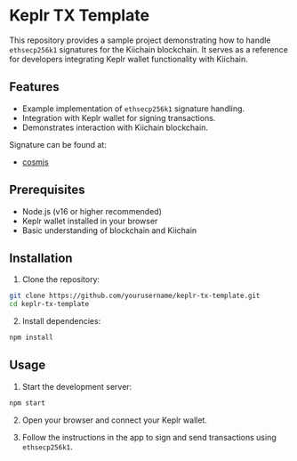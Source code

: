 # Keplr TX Template

This repository provides a sample project demonstrating how to handle `ethsecp256k1` signatures for the Kiichain blockchain. It serves as a reference for developers integrating Keplr wallet functionality with Kiichain.

## Features

- Example implementation of `ethsecp256k1` signature handling.
- Integration with Keplr wallet for signing transactions.
- Demonstrates interaction with Kiichain blockchain.

Signature can be found at:

- [cosmjs](./src/cosmjs/ethsecp256k1.ts)

## Prerequisites

- Node.js (v16 or higher recommended)
- Keplr wallet installed in your browser
- Basic understanding of blockchain and Kiichain

## Installation

1. Clone the repository:

```bash
git clone https://github.com/yourusername/keplr-tx-template.git
cd keplr-tx-template
```

2. Install dependencies:

```bash
npm install
```

## Usage

1. Start the development server:

```bash
npm start
```

2. Open your browser and connect your Keplr wallet.

3. Follow the instructions in the app to sign and send transactions using `ethsecp256k1`.
